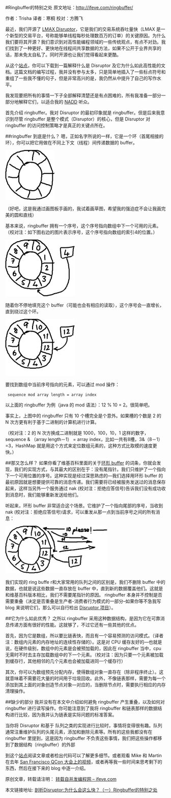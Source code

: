 #Ringbuffer的特别之处
原文地址：<http://ifeve.com/ringbuffer/>

作者：Trisha    译者：寒桐  校对：方腾飞

最近，我们开源了 [LMAX Disruptor](http://lmax-exchange.github.com/disruptor/)，它是我们的交易系统吞吐量快（LMAX 是一个新型的交易平台，号称能够单线程每秒处理数百万的订单）的关键原因。为什么我们要将其开源？我们意识到对高性能编程领域的一些传统观点，有点不对劲。我们找到了一种更好、更快地在线程间共享数据的方法，如果不公开于业界共享的话，那未免太自私了。同时开源也让我们觉得看起来更酷。

从这个[站点](http://lmax-exchange.github.com/disruptor/)，你可以下载到一篇解释什么是 Disruptor 及它为什么如此高性能的文档。这篇文档的编写过程，我并没有参与太多，只是简单地插入了一些标点符号和重组了一些我不懂的句子，但是非常高兴的是，我仍然从中提升了自己的写作水平。

我发现要把所有的事情一下子全部解释清楚还是有点困难的，所有我准备一部分一部分地解释它们，以适合我的 [NADD](http://www.randsinrepose.com/archives/2003/07/10/nadd.html) 听众。

首先介绍 ringbuffer。我对 Disruptor 的最初印象就是 ringbuffer。但是后来我意识到尽管 ringbuffer 是整个模式（Disruptor）的核心，但是 Disruptor 对 ringbuffer 的访问控制策略才是真正的关键点所在。


##ringbuffer 到底是什么？
嗯，正如名字所说的一样，它是一个环（首尾相接的环），你可以把它用做在不同上下文（线程）间传递数据的 buffer。

![](images\5-1.png)

（好吧，这是我通过画图板手画的，我试着画草图，希望我的强迫症不会让我画完美的圆和直线）

基本来说，ringbuffer 拥有一个序号，这个序号指向数组中下一个可用的元素。（校对注：如下图右边的图片表示序号，这个序号指向数组的索引4的位置。）

![](images\5-2.png)

随着你不停地填充这个 buffer（可能也会有相应的读取），这个序号会一直增长，直到绕过这个环。

![](images\5-3.png)

要找到数组中当前序号指向的元素，可以通过 mod 操作：

```
 sequence mod array length = array index
```

以上面的 ringbuffer 为例（java 的 mod 语法）：12 % 10 = 2。很简单吧。

事实上，上图中的 ringbuffer 只有 10 个槽完全是个意外。如果槽的个数是 2 的 N 次方更有利于基于二进制的计算机进行计算。

（校对注：2 的 N 次方换成二进制就是 1000，100，10，1 这样的数字， sequence & （array length－1） = array index，比如一共有8槽，3&（8－1）=3，HashMap 就是用这个方式来定位数组元素的，这种方式比取模的速度更快。）

##那又怎么样？
如果你看了维基百科里面的关于[环形 buffer](http://en.wikipedia.org/wiki/Circular_buffer) 的词条，你就会发现，我们的实现方式，与其最大的区别在于：没有尾指针。我们只维护了一个指向下一个可用位置的序号。这种实现是经过深思熟虑的—我们选择用环形 buffer 的最初原因就是想要提供可靠的消息传递。我们需要将已经被服务发送过的消息保存起来，这样当另外一个服务通过 nak (校对注：拒绝应答信号)告诉我们没有成功收到消息时，我们能够重新发送给他们。

听起来，环形 buffer 非常适合这个场景。它维护了一个指向尾部的序号，当收到 nak (校对注：拒绝应答信号)请求，可以重发从那一点到当前序号之间的所有消息：

![](images\5-4.png)

我们实现的 ring buffe r和大家常用的队列之间的区别是，我们不删除 buffer 中的数据，也就是说这些数据一直存放在 buffer 中，直到新的数据覆盖他们。这就是和维基百科版本相比，我们不需要尾指针的原因。 ringbuffer 本身并不控制是否需要重叠（决定是否重叠是生产者-消费者行为模式的一部分–如果你等不急我写 blog 来说明它们，那么可以自行检出 [Disruptor 项目](https://code.google.com/p/disruptor/)）。

##它为什么如此优秀？
之所以 ringbuffer 采用这种数据结构，是因为它在可靠消息传递方面有很好的性能。这就够了，不过它还有一些其他的优点。

首先，因为它是数组，所以要比链表快，而且有一个容易预测的访问模式。（译者注：数组内元素的内存地址的连续性存储的）。这是对 CPU 缓存友好的—也就是说，在硬件级别，数组中的元素是会被预加载的，因此在 ringbuffer 当中，cpu 无需时不时去主存加载数组中的下一个元素。（校对注：因为只要一个元素被加载到缓存行，其他相邻的几个元素也会被加载进同一个缓存行）

其次，你可以为数组预先分配内存，使得数组对象一直存在（除非程序终止）。这就意味着不需要花大量的时间用于垃圾回收。此外，不像链表那样，需要为每一个添加到其上面的对象创造节点对象—对应的，当删除节点时，需要执行相应的内存清理操作。

##缺少的部分
我并没有在本文中介绍如何避免 ringbuffer 产生重叠，以及如何对 ringbuffer 进行读写操作。你可能注意到了我将 ringbuffer 和链表那样的数据结构进行比较，因为我并认为链表是实际问题的标准答案。

当你将 Disruptor 和基于 队列之类的实现进行比较时，事情将变得很有趣。队列通常注重维护队列的头尾元素，添加和删除元素等。所有的这些我都没有在 ringbuffer 里提到，这是因为 ringbuffer 不负责这些事情，我们把这些操作都移到了数据结构（ringbuffer）的外部

到这个[站点](https://code.google.com/p/disruptor/)阅读文章或者检出代码可以了解更多细节。或者观看 Mike 和 Martin 在去年 [San Francisco QCon 大会上的视频](http://www.infoq.com/presentations/LMAX)，或者再等我一些时间来思考剩下的东西，然后在接下来的 blog 中逐一介绍。

原创文章，转载请注明： [转载自并发编程网 – ifeve.com](http://ifeve.com/)

本文链接地址: [剖析Disruptor:为什么会这么快？（一）Ringbuffer的特别之处](http://ifeve.com/dissecting-disruptor-whats-so-special/)
